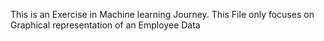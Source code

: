 
This is an Exercise in Machine learning Journey.
This File only focuses on Graphical representation of an Employee Data
